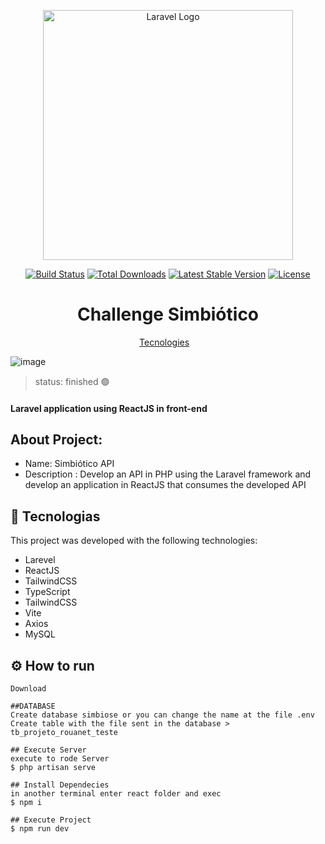 <p align="center"><a href="https://laravel.com" target="_blank"><img src="https://raw.githubusercontent.com/laravel/art/master/logo-lockup/5%20SVG/2%20CMYK/1%20Full%20Color/laravel-logolockup-cmyk-red.svg" width="400" alt="Laravel Logo"></a>



<p align="center">
<a href="https://github.com/laravel/framework/actions"><img src="https://github.com/laravel/framework/workflows/tests/badge.svg" alt="Build Status"></a>
<a href="https://packagist.org/packages/laravel/framework"><img src="https://img.shields.io/packagist/dt/laravel/framework" alt="Total Downloads"></a>
<a href="https://packagist.org/packages/laravel/framework"><img src="https://img.shields.io/packagist/v/laravel/framework" alt="Latest Stable Version"></a>
<a href="https://packagist.org/packages/laravel/framework"><img src="https://img.shields.io/packagist/l/laravel/framework" alt="License"></a>
</p>
<h1 align="center">Challenge Simbiótico</h1>

<p align="center">
  <a href="#-tecnologias">Tecnologies</a>&nbsp;&nbsp;&nbsp;
</p>

![image](https://user-images.githubusercontent.com/100092279/221934132-0aa77d7e-0a9b-4b3b-bcb0-c60d13cf89ff.png)

> status: finished 🟢

#### Laravel application using ReactJS in front-end

## About Project: 

+ Name: Simbiótico API
+ Description :  Develop an API in PHP using the Laravel framework and develop an application in ReactJS that consumes the developed API


## 🚀 Tecnologias

This project was developed with the following technologies:

- Larevel
- ReactJS
- TailwindCSS
- TypeScript
- TailwindCSS
- Vite
- Axios
- MySQL

## ⚙️ How to run

```
Download

##DATABASE
Create database simbiose or you can change the name at the file .env
Create table with the file sent in the database > tb_projeto_rouanet_teste

## Execute Server
execute to rode Server
$ php artisan serve 

## Install Dependecies
in another terminal enter react folder and exec
$ npm i

## Execute Project
$ npm run dev

```
